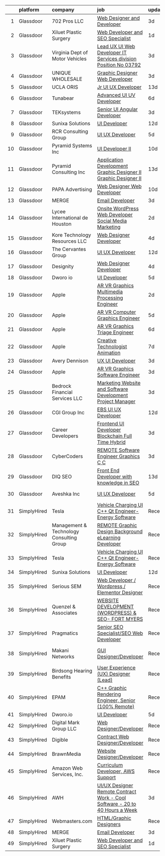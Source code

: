 

|    | platform    | company                                  | job                                                                                                                                                                                                                                                                                                                                                                                                                                                                                                                                                                                                                                                                                                                                                                                                                                                                                                                                                                                                                                                                                                                                                                                                                                                                                                                                                                                                                                                          | update_time   | location                   |
|---:|:------------|:-----------------------------------------|:-------------------------------------------------------------------------------------------------------------------------------------------------------------------------------------------------------------------------------------------------------------------------------------------------------------------------------------------------------------------------------------------------------------------------------------------------------------------------------------------------------------------------------------------------------------------------------------------------------------------------------------------------------------------------------------------------------------------------------------------------------------------------------------------------------------------------------------------------------------------------------------------------------------------------------------------------------------------------------------------------------------------------------------------------------------------------------------------------------------------------------------------------------------------------------------------------------------------------------------------------------------------------------------------------------------------------------------------------------------------------------------------------------------------------------------------------------------|:--------------|:---------------------------|
|  1 | Glassdoor   | 702 Pros LLC                             | [Web Designer and Developer](https://www.glassdoor.com/partner/jobListing.htm?pos=124&ao=1136043&s=58&guid=000001839cb1825586c6b5903109c341&src=GD_JOB_AD&t=SR&vt=w&ea=1&cs=1_f7a51d04&cb=1664781223051&jobListingId=1008172166832&jrtk=3-0-1geeb30jvg2pr801-1geeb30kfihkh800-3a370f8c8b9a6207-)                                                                                                                                                                                                                                                                                                                                                                                                                                                                                                                                                                                                                                                                                                                                                                                                                                                                                                                                                                                                                                                                                                                                                             | 3d            | Las Vegas, NV              |
|  2 | Glassdoor   | Xiluet Plastic Surgery                   | [Web Developer and SEO Specialist](https://www.glassdoor.com/partner/jobListing.htm?pos=103&ao=1110586&s=58&guid=000001839cb1825586c6b5903109c341&src=GD_JOB_AD&t=SR&vt=w&ea=1&cs=1_d1b38e8e&cb=1664781223048&jobListingId=1008177142019&cpc=8F946C24CF1A525E&jrtk=3-0-1geeb30jvg2pr801-1geeb30kfihkh800-775077d75cd9177d--6NYlbfkN0A0p2feBN3TwtRPLKm20cpgKOK-k5pqnygCk7BWFHc1reF4KTTsYTfq75tOmYaairQzpl8Y4I_wBrRqYZTBCA__qpS59ryzLGC3kqflZMvSsTCZFhLrynlv0R6TtjpKCDtd4zxyqJrs4p7HSLcBVq5ihbVFI3BnH69_nU4zFdDc7_RfOdiogQXOfQPygfWeqpk4OJT_rIXKFPElAv-sZWkElLj8zwncO-N0D5l6t3b2kJZff0xuBZk3yeyAvopZr2Vn4XL7pbVATWWz7aUUKTGP502yGlkJOGNLf33BzL0fhIImm9x93oFhpskVB_L5jTjMcj_vUGPM7HAft8dhQ5ylLkP0XcpW8rph20EHMQTy4ZvQ1irsgUAPL7tNBnOAGLKTGeNihKVjaeNsr6YSiDDMpjbvGvlI68GsQ_8WkiCkEI22-5lxSzUSmv-VB9F68M8gpqdTy7SPS6O1c2qju7iIEqegzdTp2JCj9gfiDE_0rO44sEqBMjRrB66ztmiVCwjKe1V-mUI6FoTSy5iXwwJtHnypkxjx-7U%3D)                                                                                                                                                                                                                                                                                                                                                                                                                                                                                                                                                    | 1d            | Miami, FL                  |
|  3 | Glassdoor   | Virginia Dept of Motor Vehicles          | [Lead UX UI Web Developer  IT Services division  Position No  03792](https://www.glassdoor.com/partner/jobListing.htm?pos=130&ao=1136043&s=58&guid=000001839cb1825586c6b5903109c341&src=GD_JOB_AD&t=SR&vt=w&cs=1_97d81314&cb=1664781223053&jobListingId=1008172106449&jrtk=3-0-1geeb30jvg2pr801-1geeb30kfihkh800-53d85183f9d52f65-)                                                                                                                                                                                                                                                                                                                                                                                                                                                                                                                                                                                                                                                                                                                                                                                                                                                                                                                                                                                                                                                                                                                          | 3d            | Richmond, VA               |
|  4 | Glassdoor   | UNIQUE WHOLESALE                         | [Graphic Designer Web Developer](https://www.glassdoor.com/partner/jobListing.htm?pos=104&ao=1110586&s=58&guid=000001839cb1825586c6b5903109c341&src=GD_JOB_AD&t=SR&vt=w&ea=1&cs=1_da38c8cd&cb=1664781223048&jobListingId=1008171469981&cpc=84DBBAA61F05C438&jrtk=3-0-1geeb30jvg2pr801-1geeb30kfihkh800-147a3b06df2c7559--6NYlbfkN0ACTeRvGRFS6hadW-07x_K1RnsIE8OdH4tufuZ5eRAiXmEr9oGiBeOniyh3SglreY9gWLjlFv44tk_AG_3pzP2IbBG9F7wWjAf3k6apj0RkxtVRlJyVxTtzs66AymYgGCT8gfl6U4BDOC9wEllCjUeoI3S_NxnqQ98naO4dWz3J599EzEntVgwS0pPTuqGmB5ICD7tnk5qd9seyS51LMXm47_l7U60yNJ1UtDMni8Ts1AiabeH_jVw9mK8Rv3J5QTgnXPPfj42s7t55TuLWGfUU7GrA0yVFjmcLIbUiR8R2Ji_dDBKX6SB5w1j3rXYxXqlvzW4BFSFnILQR6UA8UbKmzNsOBIhk97cPlG6kYlRC1TxKdD3y2ii_JaFZycGe8os18DCvp9W5J-9QB1FJdUge3kLB8pqbNgziGiR4liAPTsPa4Irq05xSz_3uPaxAH1jr7ScnegWG7LUy8kPw4G9ZIM2TX7YgKkBx9b3GzOVEKe8R1kMkDL9ULXZ8gM_j9RhtrQW0SLKDDA%3D%3D)                                                                                                                                                                                                                                                                                                                                                                                                                                                                                                                                                                        | 3d            | Norcross, GA               |
|  5 | Glassdoor   | UCLA ORIS                                | [Jr  UI UX Developer](https://www.glassdoor.com/partner/jobListing.htm?pos=122&ao=1136043&s=58&guid=000001839cb1825586c6b5903109c341&src=GD_JOB_AD&t=SR&vt=w&ea=1&cs=1_7d113686&cb=1664781223050&jobListingId=1008149232032&jrtk=3-0-1geeb30jvg2pr801-1geeb30kfihkh800-9ac3fc105882b52d-)                                                                                                                                                                                                                                                                                                                                                                                                                                                                                                                                                                                                                                                                                                                                                                                                                                                                                                                                                                                                                                                                                                                                                                    | 13d           | Remote                     |
|  6 | Glassdoor   | Tunabear                                 | [Advanced UI UV Developer](https://www.glassdoor.com/partner/jobListing.htm?pos=127&ao=1136043&s=58&guid=000001839cb1825586c6b5903109c341&src=GD_JOB_AD&t=SR&vt=w&ea=1&cs=1_b89130ab&cb=1664781223051&jobListingId=1008164336212&jrtk=3-0-1geeb30jvg2pr801-1geeb30kfihkh800-3f8083a5dc1e6d9b-)                                                                                                                                                                                                                                                                                                                                                                                                                                                                                                                                                                                                                                                                                                                                                                                                                                                                                                                                                                                                                                                                                                                                                               | 6d            | Tallahassee, FL            |
|  7 | Glassdoor   | TEKsystems                               | [Senior UI Angular Developer](https://www.glassdoor.com/partner/jobListing.htm?pos=112&ao=1110586&s=58&guid=000001839cb1825586c6b5903109c341&src=GD_JOB_AD&t=SR&vt=w&cs=1_d0132b09&cb=1664781223049&jobListingId=1008172765953&cpc=217C45A42544DB93&jrtk=3-0-1geeb30jvg2pr801-1geeb30kfihkh800-8e6e448ba19d0eac--6NYlbfkN0AuKz8EBO1xHDEL7V2YF9xF3dC_I9B9i-Zw2Jh8clPMK3KTieKealHQySFBD4L6FvMt4hGeVJ7Y6wnjqYrh31EVImJrbOPfE-g7-urUPvt_6Sjs4q0dseEzqDhV1tr4azdz7Rcb_V68jJy0KDjP2XzbDqQIY0ZM4a3sFV78D0TPNZ-zCXiAL8238HJZ_5zoHTPm-U-Yp76TKDhNa6MoFXbjl2REELMYiX-Pu4KzYQ8bcJ9muWaN-4Zo8ncSMFprpcE_WleI7qqVHCDFi761UxaB9kOacMFmvJPKrxhfXjrF7Qk0nYO3u4j9wf9qmshQegbCuiCprG9I_fqvwz2YiheKAL-hNlWvDs47ZEUvhwgZYKsREchJqcAqb0s2Ev9sTYunDhzivIOrgXGRMwUUGS4uTxzpCvom3LpGOOz8UzroONOul9LsZ3mS02pIKDiCrxQc91WMKPD4eWz4Fa6sLenfuO6-DSGzBPEVOzjVk8-SZ1SpqNUQyvbJ2_Pxtw5ffmdQZh4j4UylAYmpU4nU_NAzmcN-xA5LIGkkctMctA8wau75W_CdM04lWKYkjZ4MdXzE-ggDDxJrYuzd5hXkqJag75h6z7c0hnJMw4HaC8Vz7MIT3DovTqK5Aa8qUVdzgH7eQvod0-Slu_NwQDoBBasugzbPWyXmz_Jict5feL0iQcWfGl2Gw6W5O-hsn4Z7HRPLynteTQVmFDxwHfxcZorwqif7N35_FnqJjvo1aMVSEeUjpdLy0f2qvcYZIlSEsCRzmF36Cqz8p_NKV2RhbuWf3ojDA_FwVbPnKqAKonv2s2Jo3VaoslGAj0NTZ-j9sPHZjGyqR-rsN8aH6DNHilDhcQ8yA23NGNMiQA9ZfUzV4lH4-dtNWKtE1CvDbR-QIMZFWtlFC1d0M6guwNqc7ED4Te9BM0qRUV7XOwB6dqUz3d9z7gplKPLR)                                                                                                                                            | 3d            | Newark, NJ                 |
|  8 | Glassdoor   | Sunixa Solutions                         | [UI Developer](https://www.glassdoor.com/partner/jobListing.htm?pos=114&ao=1136043&s=58&guid=000001839cb1825586c6b5903109c341&src=GD_JOB_AD&t=SR&vt=w&ea=1&cs=1_f13ddaba&cb=1664781223049&jobListingId=1008151517508&jrtk=3-0-1geeb30jvg2pr801-1geeb30kfihkh800-1be69a345728f09d-)                                                                                                                                                                                                                                                                                                                                                                                                                                                                                                                                                                                                                                                                                                                                                                                                                                                                                                                                                                                                                                                                                                                                                                           | 12d           | Remote                     |
|  9 | Glassdoor   | RCR Consulting Group                     | [UI UX Developer](https://www.glassdoor.com/partner/jobListing.htm?pos=120&ao=1136043&s=58&guid=000001839cb1825586c6b5903109c341&src=GD_JOB_AD&t=SR&vt=w&ea=1&cs=1_d94102f9&cb=1664781223050&jobListingId=1008165749640&jrtk=3-0-1geeb30jvg2pr801-1geeb30kfihkh800-a2b0054f52e434a1-)                                                                                                                                                                                                                                                                                                                                                                                                                                                                                                                                                                                                                                                                                                                                                                                                                                                                                                                                                                                                                                                                                                                                                                        | 5d            | Remote                     |
| 10 | Glassdoor   | Pyramid Systems  Inc                     | [UI Developer II](https://www.glassdoor.com/partner/jobListing.htm?pos=128&ao=1136043&s=58&guid=000001839cb1825586c6b5903109c341&src=GD_JOB_AD&t=SR&vt=w&cs=1_a7e29f8f&cb=1664781223051&jobListingId=1008155722444&jrtk=3-0-1geeb30jvg2pr801-1geeb30kfihkh800-7d8e5d7bb6393d22-)                                                                                                                                                                                                                                                                                                                                                                                                                                                                                                                                                                                                                                                                                                                                                                                                                                                                                                                                                                                                                                                                                                                                                                             | 10d           | Washington, DC             |
| 11 | Glassdoor   | Pyramid Consulting  Inc                  | [Application Development   Graphic Designer II Graphic Designer II](https://www.glassdoor.com/partner/jobListing.htm?pos=116&ao=1110586&s=58&guid=000001839cb1825586c6b5903109c341&src=GD_JOB_AD&t=SR&vt=w&ea=1&cs=1_7351eead&cb=1664781223050&jobListingId=1008148668744&cpc=654405A9B1E0A9F5&jrtk=3-0-1geeb30jvg2pr801-1geeb30kfihkh800-bd968adc0fe81a12--6NYlbfkN0Bjic9BpODao-m9BEup4myv2yv9o6hanv70kCRpjMjSDT4M6PnOFg_07RouQAsbC0etN_G2dT303jaH2yDbuBdnFZwyzCKL0Y9uhmhYpjshbbGnICSEPNErn_7Q1GP-YlOlyOVtTHaU0IOHI8eG-tX-drgs-9vtQSt0kx31vY2GLem2YaVSUIsoUQXpS1O3qWq8gtv3tdNQmDJRhm-UaILViFR8igQ12BT84ICM1ZqojGXoBvgTmUmB7JOfbmZpG4AlAshrF_ZRmp69FbI8eu8jIOmycerGh1QR9ZuWnWnR4RtJ6NhtL_e5rYJKSHPRivRDrvs2nlkKYfC4kz_Srf0bb6nGD1YtN2Vrem2x01ZaRFXXSH4lIF827lsKlVNJpTz-agR6Emam6ShpvSlRImhrlsanFkN7o6cm4NM1Qa4m7cCEYgvPkABhp3YXUI3hzDNmmGNsf3TootTYJm5YZIOCia6xxFUDctopPQVkMo6O9XROmA9Dt8_m5JmbJR9-5J0k93fLNMBLDqZpOePqho5JcD5ylWZDF9cXNFErVZ4XLJ5KYET4CumHflQjVw6QOXQftKdYbMC54nll4XGUukw1dUz3scdl8dz93t9fb4bmy5cuLVkffQMrU0X9FUmMcpLL9536ac-TL5oua6dr_Qcv0_Hk21SzKbEmoA2Xr0WOVHF5R4hw9B5uQLjJl-hUMI8N9-GNKJPSucK7PparCi7wMTz1cqfkuo4w-Bj5GjFOAF1r5_TyY-j22wDsnkTkYr5qYXbvx5r7OAtkD1ZI9nKYCLCPjPAeopBN-g8MJwpq5DF1kLYsRBnWJs5Fq3jJIN9CGmAJ95ZuE4GT6r6aUQfeGMpBPPT-7S8eaeuOUAj8wnaP2j2Hr0ZUdPrjlTHXgrX_kCdN5zbVCj6O_2HMAP_Qu64lovLz6h9EQXLN8sVxjuhqcxhADlf-l35bS8tTuQ_GL1UOXUNidCUr5Xx2-icZ2FlVwvCXaIzWcjfRAoeM-Y-K1R9-qLDD6fEKHOekFwp0ub3OvslklZckGHkdhCFz) | 13d           | Philadelphia, PA           |
| 12 | Glassdoor   | PAPA Advertising                         | [Web Designer   Web Developer](https://www.glassdoor.com/partner/jobListing.htm?pos=126&ao=1136043&s=58&guid=000001839cb1825586c6b5903109c341&src=GD_JOB_AD&t=SR&vt=w&ea=1&cs=1_5a2932f0&cb=1664781223051&jobListingId=1008156410050&jrtk=3-0-1geeb30jvg2pr801-1geeb30kfihkh800-5356804d930414e2-)                                                                                                                                                                                                                                                                                                                                                                                                                                                                                                                                                                                                                                                                                                                                                                                                                                                                                                                                                                                                                                                                                                                                                           | 10d           | Erie, PA                   |
| 13 | Glassdoor   | MERGE                                    | [Email Developer](https://www.glassdoor.com/partner/jobListing.htm?pos=121&ao=1136043&s=58&guid=000001839cb1825586c6b5903109c341&src=GD_JOB_AD&t=SR&vt=w&cs=1_bd70a0a2&cb=1664781223050&jobListingId=1008171055566&jrtk=3-0-1geeb30jvg2pr801-1geeb30kfihkh800-965ae768e3e6e0d5-)                                                                                                                                                                                                                                                                                                                                                                                                                                                                                                                                                                                                                                                                                                                                                                                                                                                                                                                                                                                                                                                                                                                                                                             | 3d            | Denver, CO                 |
| 14 | Glassdoor   | Lycee International de Houston           | [Onsite WordPress Web Developer Social Media Marketing](https://www.glassdoor.com/partner/jobListing.htm?pos=101&ao=1110586&s=58&guid=000001839cb1825586c6b5903109c341&src=GD_JOB_AD&t=SR&vt=w&ea=1&cs=1_60d391e5&cb=1664781223048&jobListingId=1008173995771&cpc=F5C28E8E9C0FF410&jrtk=3-0-1geeb30jvg2pr801-1geeb30kfihkh800-1f7bc5779b371ade--6NYlbfkN0DukAwDndutArnS8OT3znlJ-TW2KpK_7rZjO0LfXc6UVNtkZyZN77C1Bk9E92uoJZx-maj84G7D_wa1DtdT6CkaisdXimjnS4h45raRaK5o02Y3cZTXgWTMRzNDr5Lk0apP8Ioo_m9N0lcP0wzt7YGpw5VPoDc0aH35WbRXaiOpcRsh9XetyUYoGrZS_33M0dSHvbd3p8ccTPYIAjGITb2y8X8a3mVLULTt1I35pjLo6wW8A5ybObOB8M69YjmF5Gmga2mYwTfvfKxot_CZFJRAh_SaHk5rx5l6cSv3BCbFrKnybS84nGbSatGZqDQKP6jC-SqXqx_ZT_J3UA4twOiFzinXPuOWVwaZkOVPDl7lvAb2NjJFexvKItpc8mZmj43hxlZarK4IV0b3tGG_n3-Z0TtuTkrwAyIRwKf0Ow8V1dEoF_WmELmBXIf8DwHm0jjDAn0_EGi9h-M53vGy49irUGB3CrMeoKiPuT-FVWiNPdy4EIrIzQL-601ZVxxxP7yLRV3_iBG8-c66zHLGePSa)                                                                                                                                                                                                                                                                                                                                                                                                                                                                                                                                             | 2d            | Houston, TX                |
| 15 | Glassdoor   | Kore Technology Resources  LLC           | [Web Designer Developer](https://www.glassdoor.com/partner/jobListing.htm?pos=102&ao=1110586&s=58&guid=000001839cb1825586c6b5903109c341&src=GD_JOB_AD&t=SR&vt=w&ea=1&cs=1_c34b569d&cb=1664781223048&jobListingId=1008168463791&cpc=FAD720BB8CCCB15B&jrtk=3-0-1geeb30jvg2pr801-1geeb30kfihkh800-d99799034ddfdec0--6NYlbfkN0Dx3r3E47sSe5bB3PIy1uzBZvlB7xy2NhfhZMlxQTsxrAQD8T1sSXSY8Rvdj3_bO-JcrwrlPRkVWt-OYtuHFfH5uDGKVFsD87ESD834f4rUqh0pVxUTQIaidqLsggl-BXlEEx722qIdsF-wX37nh6cO0YuXnQVImALmluIcCr8Q1CVAI49k3Jz8zy13cuv5UMYPaFlnP8X2oMURGxzqCzOkUXlNarAN_olH8atqRQITmtaK6aZQVsa3ubYCbfYObQyNwG6ofOz31R4yu3N1ABBLGDn1jzGbJGiXHyAU0cfj8mRakt2PT1fH2THMiAFSci89BWmMMeVNSntoRj_qZhKHiEbuFKO6qO7wbHZdQQYfIALfl3GfYKvTxTCUDabnfIU-gVB1-E36TcB0eo1mm6NvTB1_7FehAUr2k_uenwtlaM7Bbp64J6wDmk5YxhKSxGdXgmJTmwZXC8P7vombewcXxtOZiC8AUlIW5HSIFRARXMLgJNMykUVd7e4axCadlcUpJ4nOx266Vw%3D%3D)                                                                                                                                                                                                                                                                                                                                                                                                                                                                                                                                                                                | 4d            | Pittsburgh, PA             |
| 16 | Glassdoor   | The Cervantes Group                      | [UI UX Developer](https://www.glassdoor.com/partner/jobListing.htm?pos=125&ao=1136043&s=58&guid=000001839cb1825586c6b5903109c341&src=GD_JOB_AD&t=SR&vt=w&ea=1&cs=1_a7002148&cb=1664781223051&jobListingId=1008151464159&jrtk=3-0-1geeb30jvg2pr801-1geeb30kfihkh800-debbb3585569fddd-)                                                                                                                                                                                                                                                                                                                                                                                                                                                                                                                                                                                                                                                                                                                                                                                                                                                                                                                                                                                                                                                                                                                                                                        | 12d           | San Juan, PR               |
| 17 | Glassdoor   | Designity                                | [Web Designer Developer](https://www.glassdoor.com/partner/jobListing.htm?pos=118&ao=1136043&s=58&guid=000001839cb1825586c6b5903109c341&src=GD_JOB_AD&t=SR&vt=w&ea=1&cs=1_a9f3504d&cb=1664781223050&jobListingId=1008168777340&jrtk=3-0-1geeb30jvg2pr801-1geeb30kfihkh800-35c27d05ffd76b06-)                                                                                                                                                                                                                                                                                                                                                                                                                                                                                                                                                                                                                                                                                                                                                                                                                                                                                                                                                                                                                                                                                                                                                                 | 4d            | Remote                     |
| 18 | Glassdoor   | Dworo io                                 | [UI Developer](https://www.glassdoor.com/partner/jobListing.htm?pos=119&ao=1136043&s=58&guid=000001839cb1825586c6b5903109c341&src=GD_JOB_AD&t=SR&vt=w&ea=1&cs=1_4e65e4b2&cb=1664781223050&jobListingId=1008165918905&jrtk=3-0-1geeb30jvg2pr801-1geeb30kfihkh800-1aa5b4c065a8cdf7-)                                                                                                                                                                                                                                                                                                                                                                                                                                                                                                                                                                                                                                                                                                                                                                                                                                                                                                                                                                                                                                                                                                                                                                           | 5d            | Phoenix, AZ                |
| 19 | Glassdoor   | Apple                                    | [AR VR Graphics Multimedia Processing Engineer](https://www.glassdoor.com/partner/jobListing.htm?pos=106&ao=1110586&s=58&guid=000001839cb1825586c6b5903109c341&src=GD_JOB_AD&t=SR&vt=w&cs=1_0a326ffa&cb=1664781223048&jobListingId=1008173222175&cpc=AC285F3A3ECA6BB0&jrtk=3-0-1geeb30jvg2pr801-1geeb30kfihkh800-8b61a1bba0a96094--6NYlbfkN0BvKrLyj5gPmtZO9T8euul8TCxuuKNOtzRJOomxnwSEodTz2Bc-sPZlt2Zgji_QUXHqhsZ6poRnE8TJu-DBdclpMU7pw7CWU2PQ87UG2Nt7FoNV84Y6QrSDvcrWCS5IF2B70DG4hBDFBB5sU86Jz_FpYy5KpT-gca5rkvXNvWPMf2Xhe2mwc6fyKL2vLi5Iepv-bKmuKaytfBVRA2vGEmU_70N7Rhfw5BoMAC7KU1hxXjKITsWwFI-i-PLnYYmj4Oy1NfP8tLSIEaOuwdc5stvGEVbdXP24tunn2EnhXF38l6hAuEDe1cEjRXSyZz_2QWFDSCGRsoQ0miTsaSbpfgez1xyLkWlHdDlWhHRdLBt7Ks1t8HnW3SGxrrHkE1aWumM9Pt63sApkIh8mFpdH6Hz7PddyIqHVtJLzqB5PDyhUnoC89YNnICjD5C5KHN_zLmkjIYTni5dBOpq3MDxvedlQAd6Iuf3jNHCcXPUnOTmmqc-3Dmc3cH96lnD0DP7cqmAa9ebTft-hyjvN1hlmBkcySRdfXvsu7LJdpnfQL4ZptXDIeD84yZADD4l1oJ1Y9U6PKdES86-DuQbK41k8Vi-P5rkVIePr2aP6eJe9gnJtmSdJiSBoHvNkr_aNxm4noxJBwZcY9s7z-cajnmzGZTut7hIMG23z9zXNHaAsNwNQK_CHpQYmP1nnC9yjLFz9wiz4Df0U-W4nx8i7h29mYsfbRxaGubrX7dVkEy3484pdrWbcfCPGQNfX276T0mMH1Sp14iuUzs2b2_U4oIlJxXiN0zF0Kpdn-bVCMMgF3ggaTD79koEJ8u9dpTPizUH3FNgjrzhp5ocVizDvsDreBW078ZIlkd8Krg3jFeZThbTcYK393QQeKrZ1soBtTXverX0s7EHlbhEKzLJ_FupZjuCmj-KV-UNJtmi49hEyb8wRNMEoxiLAcdqWMsEkmqxTZgoPyu9LxTUFivla6n1fRmnPxEkzAwSoA8ZgD7k6QXZW2Q%3D%3D)                                                              | 2d            | Cupertino, CA              |
| 20 | Glassdoor   | Apple                                    | [AR VR Computer Graphics Engineer](https://www.glassdoor.com/partner/jobListing.htm?pos=107&ao=1110586&s=58&guid=000001839cb1825586c6b5903109c341&src=GD_JOB_AD&t=SR&vt=w&cs=1_ca455720&cb=1664781223048&jobListingId=1008164708812&cpc=8795CF9063CD573D&jrtk=3-0-1geeb30jvg2pr801-1geeb30kfihkh800-99e2c3e51f957487--6NYlbfkN0BvKrLyj5gPmtZO9T8euul8TCxuuKNOtzRJOomxnwSEodTz2Bc-sPZlt2Zgji_QUXGqaxS_MkpAETE3zLUgWdBlihxaYB41eASQdVD3DRFu8yCX2ZRTvkUlpFzl32q0UBxweqNeu9yWYbya76GxfCEWglDJPLWOUC7lJSue8QBLpLoeXDSJ1R7qZj3wZvDkSKlLykloOszokhs3SIZaiRRmCzogtuvXFrlL5WgOTDDLimXF1sk51AToH871bEDIzE3TIlJrhBkUCYDa_2wq8rOrO5wBQdnK7PTVGXCnrES9nSGHewb2IuVQat5DSfAFjX7VwZWnCpYH0RjHdlnoRMhWrScuBqxcsn0qM64AQsWMl9JshUxi5k05wgNcmgOfFnolztdp8jNHkW8jhK62M641t_3k6JmGMzehTgnD96P6k5tQuabj5j8oclGwLDYdjky00EHn6GN_5nrC0k5L_tfoyPYBajHObqOzS825pDQwisPVVuCnEVBZMvizMFYTJ-VTuhN0FYXGeEvKMKQ-EFStfiKR-xDDgpqhxhPZojBiQe4AwdnOVv-bH16DCsEybpic6oGD86ZtDfGHu-d491AWTNOsDgj_nimSt0v6pqNhkI3DnPwXR2AXqGzNNcryH_GuJ-Q74KdV3OafrR73HutSgeFPtWLBRUcjGbBrXkK_M5oMoQFXqIaZT6NvmR1NVf4xPMCb4wOJEavynvN7wRfXUKGZP62q24k4ut0DM11LT3shL5zKjarnJUkLBcZlNc1QlNg6gd1XbEDkIaq_aO_-0b8msJzWUTdBMYqWH7RdAOTyPZ17jNEvJsEC4IVgYkvrDpS0j4tXBenmE8CrE_F3oSTEPbhBn8zfao__N67Yk5oCzj0qqv17QQDRbJFWXzhlb7D76-YnqagNyobYc_O1LtnekBuhZbk_ncM0CQWW2bbNlsRWKYf2ODtV6WNUM9tevqUxNeAO4Blt6PHw7BcPoHvhQ2fKmqA%3D)                                                                                         | 5d            | Cupertino, CA              |
| 21 | Glassdoor   | Apple                                    | [AR VR Graphics Triage Engineer](https://www.glassdoor.com/partner/jobListing.htm?pos=108&ao=1110586&s=58&guid=000001839cb1825586c6b5903109c341&src=GD_JOB_AD&t=SR&vt=w&cs=1_ddc38754&cb=1664781223049&jobListingId=1008162438705&cpc=AC285F3A3ECA6BB0&jrtk=3-0-1geeb30jvg2pr801-1geeb30kfihkh800-b0d68f3caf4dd599--6NYlbfkN0BvKrLyj5gPmtZO9T8euul8TCxuuKNOtzRJOomxnwSEodTz2Bc-sPZlt2Zgji_QUXGkQBg9TOcQT9TsTikol5M6BDv_wg_Zr7Acl_OhO0qst2Qce-Nqc2clYlnm0t65VHwtemd_ldXjfKb-7iGKAsrNhWy33EXjF2qbOwd4rXrDCX37G_af1PJT6pos7xdThAne2btuZ5XeVRcVmPQPU9n1eLyUjycD5j56ilWnBsDcKJBgKI9NNQTZ3ONefYTvA0kHdfCs8VYmAC3cuUppcNQStWBIxNLN6ZBAFLJeqzT01_TTYuxXW-jA5HDjgKqU-EBVmuFtovESFaY1HF_ULHN3SsUW4LasJkb5R6VyPAUnRWVWbBrbfxqp031IHSGDiusr6vdGWI8hFjrfQthtymogLGWfz3VKR7JEOYyV9-pMBtVsedfad2897H2mFEBaCz_Xqq7qso6t74XV5VPsCyaeZSKsUNAVBCBO5AlzapdhYlknAqK9I1UMhLcWm1YzW99eQh8ODPm59Hu9xVw4ucdINIfnXKRje8N5hM-NCqJqZ2zCFntPZyu-W1Z_e3tdU9fibYFfn4uX0MnAudbldfHuSmpG5UMVcarwAU1-G8dFoGo2prW75Bhc0uMR-qIwhUbpARFcksUH17CDJAeYyah1rOLRTN3_L_RpeI50xkFIvbyt1OgEBkPGaFPxUn5t4uqHfVxhc0fMZOYyvUVw_lsq3DAt3QwhBlkKOrggz6VcyIrq_AzuDlH9wLmsohrWqk0U9h1ShAb4yvxQzx3vItSiENfU0cKWHa4Ml-JSr4PBPF15ZzqjsbWSWMX1sf5kfFzj4kS9w7Ns3CSBoCQNWq1r2lVMrwOm3NScr10lm_dg_WCYxoKOHI7kDpCi7zMm-Ms3z5prWSJiDFdGevjfzgkwPHpIw-R0LOt0yEtlg5k3TsL6HBvb29ptXI1hwbnSSJqAQwFbaGFxCY1Oe_wMtSDp)                                                                                                         | 6d            | Cupertino, CA              |
| 22 | Glassdoor   | Apple                                    | [Creative Technologist   Animation](https://www.glassdoor.com/partner/jobListing.htm?pos=113&ao=1110586&s=58&guid=000001839cb1825586c6b5903109c341&src=GD_JOB_AD&t=SR&vt=w&cs=1_e5c7d876&cb=1664781223049&jobListingId=1008160436803&cpc=8795CF9063CD573D&jrtk=3-0-1geeb30jvg2pr801-1geeb30kfihkh800-e5326f402a0a01b2--6NYlbfkN0BvKrLyj5gPmtZO9T8euul8TCxuuKNOtzRJOomxnwSEodTz2Bc-sPZlt2Zgji_QUXEUX2eoMjRV3A-uwr9MnuICdtHgneScM4daV9dlPREBHf2C7sMhbh1B-V_v_59cxf_Q9r5yycE3D6hT-ciZObgMZpBv9S9_nkbca8huIrqVoQHT4MtRmraHaZJ0dIPqvL7HODcFewFc2-BzdzOmNN8UcFEeqQ0qe-14-1XY6hFxNjALhckr--veA8QGHJrsLgpZB-3iwPCnaeHu4Sxu2kry2UWKPFe4e7LH4NAy1mLpPFkKfh2cCgMVNebAt2Row2A83SNJmkdNyIW87HvFNXQJWc-rhbrUBC3_YgbMrrJtWCf7E9Fk2QS2kbpR_Vtf6FSwtzYH6ZCRHWtdrWiG6_5CCzli7hhSr2l4sRfHa8_TTq2pd9Mu7iYQlnxVGe4jtDiOOAUDCqXNyCElYVK51pB0pcwS2-dqAoru3gAJUVPI27oFpfsjkA9XyXya6HtCO5i6qOVdXKKczvUPjyVKk9TU59ckOhbNk4bjofW8M_4TLb9l4sRQQ89ZqmcOZOX-MQ6bjZxqDVAeClij5V5jtthmrs5UXHwAqYrXSaXGp9XF1uw0UCRtd2y9Tsv0lu7N5o2dKAe0Jmw7RWtv2pRO6N6RunjwepWYpXuOQ-MzgzgUsrygIyvBIHfdcpOu4gEoeF8OKOzpJtLTEE3be7oZQtyCGO2hCM_wQfDvHbY-DtzFzu2StqO9FqmbN3mO9bzF5HXee18EWHvker8_9WYedW1IeRKLK2Ih8UKtip8qtyavM2MxKSW8qq5uoG7JaOsAZI8hI_B17eQl_ARdqlCPjbuh83jM1LDaiFarFUanI7NvReao-H2yxm1ZfP5ViaQbuLI-45jKJ8uw2RTfPxXyEMmTpepfJSIl9iNefBPhIeHtoFkUeb-y5PEnr55hjXsgoJJ6YZ7UlSjtSWX_IRVR5HcXzTJIKPX6YdE%3D)                                                                                        | 7d            | Cupertino, CA              |
| 23 | Glassdoor   | Avery Dennison                           | [UX UI Developer](https://www.glassdoor.com/partner/jobListing.htm?pos=123&ao=1136043&s=58&guid=000001839cb1825586c6b5903109c341&src=GD_JOB_AD&t=SR&vt=w&ea=1&cs=1_912870e4&cb=1664781223051&jobListingId=1008172674611&jrtk=3-0-1geeb30jvg2pr801-1geeb30kfihkh800-a5f995035313397a-)                                                                                                                                                                                                                                                                                                                                                                                                                                                                                                                                                                                                                                                                                                                                                                                                                                                                                                                                                                                                                                                                                                                                                                        | 3d            | Dallas, TX                 |
| 24 | Glassdoor   | Apple                                    | [AR VR Graphics Software Engineer](https://www.glassdoor.com/partner/jobListing.htm?pos=109&ao=1110586&s=58&guid=000001839cb1825586c6b5903109c341&src=GD_JOB_AD&t=SR&vt=w&cs=1_a27624a9&cb=1664781223049&jobListingId=1008170405550&cpc=AC285F3A3ECA6BB0&jrtk=3-0-1geeb30jvg2pr801-1geeb30kfihkh800-397a35511e25f4ef--6NYlbfkN0BvKrLyj5gPmtZO9T8euul8TCxuuKNOtzRJOomxnwSEodTz2Bc-sPZlt2Zgji_QUXHkPM3jqOHzSiVE3AVr0NDlK6FeiRTo5FViWiaViopzTgZazzP_yqKNXLcqPFF-XB-Mahw3oT-4vXyzqlmoExcu0EsPzTGHB8r--KrJnScxo9QiIpciB9OIGBbGPzlHA1OF7_c2LZ0YnoI81ycuZ9nyxvUc12cpH-5woLVbrDjQHqzmWfDxP6DEpfTMSM6I1KMlcbY398RrD0Dbsgr4UDAk3-MHpo7rlJ_j49ktiltyAMB927iw6dwAtETGA4dSTQ4UB_qDRhZU1Agd1ksuq7l79pF-5PZ9RbXDArVXRJSd4GADwypjBcPIh8X_Zo839yYNLJoyIHMci8Gj0lMll-c3dgQLzbem73pGRMvkfopurxJ_OFPzyeceEaABBe7CsAm9JMFWvitlkz5-IfN0yXAormvjMi5e2KsNWeSWRARppwjLJqn1Ct5bXAq1I_uLjmBv8y6fQMldHSQtIlO5O5U4SvMO3MeiEOzuP7L4po36LmkJt1hHhdohYrnQmu38X29zuhdkyT3Kc9spkCZ4K_AGLfC0wki3D4TlkVWzhG1kmz8-7VbRvbne5eDp_QUCINZb21VM_zW8c0bkYTcGSChG-QymJahJw3aBrgdKlKZSvorUgNEde1N0W203jRdB3Zb3EQrg4R2cdi8ONxUhk1nkwswDxPIPNHmECv5L-R-tJxKdoyjCJaErl31TeESqYfF3CFhdYZusGz9DjlhGy5rkofuEFLeOJDVkgSX1KQRB8xtFcY_fIdvJlP-QBy-WhUlD5zXF4fHo6AcqBsHAp16LDI3Eubjl7Agnv8V2EujZX4HP04k1cZF5-8salc9lz_dn35pAaHp0oYGNMTs0YRE53RZ4tMD2CNBjL4OUeHUyct1fbV9ap9MN1yoFdeXCkBS_CP-AYFzBVT7-XWN5e93EG5_ZLb3VBI4%3D)                                                                                         | 3d            | Cupertino, CA              |
| 25 | Glassdoor   | Bedrock Financial Services  LLC          | [Marketing  Website and Software Development Project Manager](https://www.glassdoor.com/partner/jobListing.htm?pos=111&ao=1110586&s=58&guid=000001839cb1825586c6b5903109c341&src=GD_JOB_AD&t=SR&vt=w&ea=1&cs=1_0022c48f&cb=1664781223049&jobListingId=1008171238124&cpc=C19BE7EA145E205E&jrtk=3-0-1geeb30jvg2pr801-1geeb30kfihkh800-97c9b36f5b89f264--6NYlbfkN0DQhhFPqU4rUq9Wpc5KKnqLbXEAJaeUQTnyyuJ9IUK7qDS1xVWQzGLXv3loYhq2PPIrFzip2nljdjk7f_IlV5zDA-WHju38nQUmevlU_UM4HFRyRvwNKqZL9VlmkLoPVZ-MfCW_rJFGVckDLmDfzXQ9E2Wet7qveWEYYUAsYjIJIzr1yHCv3QBbqWolNOqNQn6P_3mODcRID3l-9TdHH_-XtLRSPjpKOceQOe6wmlVTkBDRC5zLEdvhUbCh6AructMsVbu-aRAEPlxhjQi2tCm66NeIZgRkuYk8mV0WJ3HTjGZZFkItr1uTMFUjyDNxVhOztnm7182JWSSZvarSpiUyOKjwV-65hgcd8RwcjFeaU9kjCuT-n_VGcGp8Mx5pmyWC0G0hYGwDvxTqHDhDZYEYUsMf2o49QmEeUon4gBzZDD5uaNxtF46xOIV4rtAxurdnY8LyQOusjCUkGH2TigMcWeVN1MXDOb064fVBWxwimxW9404yHxftGloBeY45JkZqu0b-6vEzbw%3D%3D)                                                                                                                                                                                                                                                                                                                                                                                                                                                                                                                                           | 3d            | Scottsdale, AZ             |
| 26 | Glassdoor   | CGI Group  Inc                           | [EBS UI UX Developer](https://www.glassdoor.com/partner/jobListing.htm?pos=105&ao=1110586&s=58&guid=000001839cb1825586c6b5903109c341&src=GD_JOB_AD&t=SR&vt=w&cs=1_ca2b2928&cb=1664781223048&jobListingId=1008151448580&cpc=BFE8C4BF51BDD557&jrtk=3-0-1geeb30jvg2pr801-1geeb30kfihkh800-0a39cd93824fdb9f--6NYlbfkN0CmPt6JXytAhZscz-5ZOP53MMQ49Xi4hmwETo1lvmuAlevjIw8jJ3AlvntJkfy64jUv9d8oJLawdzdXXNwC3mwO223fuKEgA7TvIPVPNwazcg7uDDfp4C4iS4nw8poeDm-o2OTD0WGqYDs1nvMBy5jYav1hXggTLpz0-m1pO8XTg0nUENV7zaZMuwnC28ss0IK6rlF8fFqy4osBRdEs7jugZ9eehGT7KyQmAd8ZLxekIRmFDvU9RRXNZJbGhSNS5IZJXBOYWRJIMnZUMmrfuoscj3BZNaFlWybFGqAPODT-Gk94_fTbjb1h9MZRMahTS-ezL_S-EKm4ONl_BhZ-mOGZZhoxZyNDjTnZbqFib1yxv7yJlPsfylKVoJUSHW_J-eVSKEa4kblESDdDKBO7HqTU9iVsbDofb6AxWVKosdH6U8AhbPJsbbzM1uCeeWxc1LPfkP4zcuadVvvyuI1tb2VAdXNLAY2Kgdn4Vlsk1nJ5YXJcJb4UykgE2SPpVYHCLIXPE2P7UgB4wHzTCMZcgOqLN9YADtLmy4-wEoXRJ3anQkFdmNkVWRvhYt6sj6vc4tw%3D)                                                                                                                                                                                                                                                                                                                                                                                                                                                                                                                                      | 12d           | Houston, TX                |
| 27 | Glassdoor   | Career Developers                        | [Frontend UI Developer   Blockchain     Full Time     Hybrid  ](https://www.glassdoor.com/partner/jobListing.htm?pos=110&ao=1110586&s=58&guid=000001839cb1825586c6b5903109c341&src=GD_JOB_AD&t=SR&vt=w&ea=1&cs=1_b23b40dc&cb=1664781223049&jobListingId=1008171302195&cpc=FB7E4A1762AE5BEC&jrtk=3-0-1geeb30jvg2pr801-1geeb30kfihkh800-84f58f639c4f8846--6NYlbfkN0AsHPWpSVJWqF-uvOoi1Tms2ACLh8AJz1YyBh03JEBOr8oDZ_kwSpvrOK7JImcP-VpseuBk11bhhOtiFnF4f8ulI79bymvmHXxexh6hY7PC-foZgfvVB-iGkxn2hrJPcU2Y0uVoKfI89KJ7wD6GGt7aw6HxJZVHUJtwRI1bgVexCBl8KmWrj3zVlm4XxvcLZ_Hr_am6asNkf7F-ScQJPJflqYOlHHDyt6CIhc-zg0moSF21R2SIAHkUvqlGKuWrq3dYq0Lvd4D8F52wvBNC41W-ZgMJKC6awtSeXZtHDl7XIt3wgoexBAJyPkCNc7edUj5CCPMfxBeWxeZ7C_SmHimSwU1XqZUOaQq__VSiPkmhqhK63p9dHtejC6MtWOX7QHb-UuF7F3Rk6pcuBxDC4j_CImyHdp_XMeRrL0C8WstDKG9f7C3HYzUCSSp7t1bSxw3e7zj4mNJ3eGLfkD749THeRjVgz5mx46ZnyrRLAevfMLWu8-H4C065EExvOhP9DugXkuuRZlJaZL2WS3ZfHna2AR0THatfh-wXX9syH1BNdBiU3K9DXTYsQ9jpGH62G1xPGqPQWgDmfORlUkhepu2Z1yUHK5As63gHiYEO53t60DFGK8pSA6iaqKptlHWZiz83Iz4V1rXDTdNE4HstD3D61mO2ZZEtgT7_1QH_hAwJy6vwN3zrX7u6bl6MhNxGw0IgFleCbhRCyVB4JooQIwJlZK7O4W3F68fm9A6YJqnbVWYiSSsy7N_xvgtC6IaVlDqt1KluVS_FT9fG1qluh2OFJh0Iy91FhX3hT9-3YTU42bs9eZbm5AW3dDuq2iOvy3_hcr_6eGZzZ_Rio_7WrZXM48pBwRRf6F_kVJMn0dozkCNGbRkKhI-CXqpYoAfxE8X1rTx_LBY1bEFGy_PMy5luQshVWdMH5NtlojgSx839oTRr4GzC281RVbPLMGJh755z2TkvJ15EXA5sbLDkmbfLiCSAUCk1N59aV8x6Ce6gLK7SHJqmPVPC2wmlCLVifDQ%3D)                       | 3d            | New York, NY               |
| 28 | Glassdoor   | CyberCoders                              | [REMOTE   Software Engineer   Graphics  C    C ](https://www.glassdoor.com/partner/jobListing.htm?pos=115&ao=1110586&s=58&guid=000001839cb1825586c6b5903109c341&src=GD_JOB_AD&t=SR&vt=w&ea=1&cs=1_1480b6d8&cb=1664781223050&jobListingId=1008172775984&cpc=451933188B21919D&jrtk=3-0-1geeb30jvg2pr801-1geeb30kfihkh800-1bbbb2d084acc1d8--6NYlbfkN0CpFJQzrgRR8WqXWK1qKKEqALWJw739KlKqr2H-MSI4eoBlI4EFrmor2FYZMP3muM18C41kHOQtw2pj_r97UPUQMO1IYlw0FjhJ-ZQqoQI9doAwo3Z4awFlsflsqClAfMJJ4rA8n8NP2F1rqJk2T04pfXouj0sIR5UyEn8vn6YOIPaihGrnz82NdHMIIVoSgndfhu2wC_jK7jDVQflDmeR-12i6BG8AUNiXC9oJ38pLIw1v1ToRnZwgb7eeegUbEevf6HnmWKB-H8IPOtdQbwQn9KCmHGcoUW1RE3ENTlpSBd5eQYvnzJV478GaBwnZZyrYh1gspXXjm5iM1TWS_E4JWy7yg4TdDv_lumShgkYX9oVKQL33a1HQjAlu1I0Hkng7iH6gvNK43FJBynQlGRQ4en2RJtbIuiozk0VG4TxA8qM76gcGTGj_f8SshknjDyY1fDApfZscvmjNAeePp2RSvOT7wyfca9x7mje0dQ8cpzAuDszoaRyO9Cxw6h-G1iH-FiRKgr5u7_P00M-BWmgLU9bAQVOGOALc3qQHnCJ06ytZEq5I0_CXNb5eGTNiMjaeCm7ZyG9d_iovY3Szg98TPZVKTnewV-9Tpqc5VelPBZLMMELDc1P_bTkXq6MRUvMUYF4FAzdQSLMtdyGY2fh9jItIsIGMwrbB24NA92MaQF-Eddi5Us8CfaK75aDAEgRHgRB_n6X8fPZ9jqpvBT5jIHK6EG1rgkaRYMfPE7iKq62OOOVoBLBA0cafG-PfrEm1RdjINjKqdtlOcstRED3CPtwuRhoTfzus3_AoESWk5689tCk-sNH4duEX8kzmWfUuwEPMP1X_I_bNJfQQ3FBm4FZ5Ymorow6jifx25Kat2KOLhQU1Wa9IzN0JyVjGI0VP4VqBq8h8bTqv9xj3Tl3Zq3Kb1D4nrqktr9ojAU52cPEcMIGR_WuKE0i8UL9Qvn7cbDymXIwZB0K1aLuh3EO-Uez_vEucj-ygthGgAv21eg%3D%3D)                                                        | 3d            | Las Vegas, NV              |
| 29 | Glassdoor   | DIQ SEO                                  | [Front End Developer with knowledge in SEO](https://www.glassdoor.com/partner/jobListing.htm?pos=117&ao=1136043&s=58&guid=000001839cb1825586c6b5903109c341&src=GD_JOB_AD&t=SR&vt=w&ea=1&cs=1_77e7f8c0&cb=1664781223050&jobListingId=1008149803097&jrtk=3-0-1geeb30jvg2pr801-1geeb30kfihkh800-ee95c5c2ad66a98d-)                                                                                                                                                                                                                                                                                                                                                                                                                                                                                                                                                                                                                                                                                                                                                                                                                                                                                                                                                                                                                                                                                                                                              | 13d           | Remote                     |
| 30 | Glassdoor   | Aveshka  Inc                             | [UI UX Developer](https://www.glassdoor.com/partner/jobListing.htm?pos=129&ao=1136043&s=58&guid=000001839cb1825586c6b5903109c341&src=GD_JOB_AD&t=SR&vt=w&cs=1_95ffa863&cb=1664781223053&jobListingId=1008166500171&jrtk=3-0-1geeb30jvg2pr801-1geeb30kfihkh800-19b43d16d7d5df57-)                                                                                                                                                                                                                                                                                                                                                                                                                                                                                                                                                                                                                                                                                                                                                                                                                                                                                                                                                                                                                                                                                                                                                                             | 5d            | Washington, DC             |
| 31 | SimplyHired | Tesla                                    | [Vehicle Charging UI C++ Qt Engineer-Energy Software](https://www.simplyhired.com/job/2TnMIgLBUCzn0J0AXK27GCvVl6oLRN64J0q9MtNZMeXZ0_7DtBBeAA?q=graphic+developer)                                                                                                                                                                                                                                                                                                                                                                                                                                                                                                                                                                                                                                                                                                                                                                                                                                                                                                                                                                                                                                                                                                                                                                                                                                                                                            | Recently      | Palo Alto, CA              |
| 32 | SimplyHired | Management & Technology Consulting Group | [REMOTE Graphic Design Background eLearning Developer](https://www.simplyhired.com/job/Yn_o2Gb2AbKzyjtWucTQthiRvYC2V5L3429cwVlSBtjayr1ahiOxLg?q=graphic+developer)                                                                                                                                                                                                                                                                                                                                                                                                                                                                                                                                                                                                                                                                                                                                                                                                                                                                                                                                                                                                                                                                                                                                                                                                                                                                                           | Recently      | Stanford, CA +24 locations |
| 33 | SimplyHired | Tesla                                    | [Vehicle Charging UI C++ Qt Engineer-Energy Software](https://www.simplyhired.com/job/2TnMIgLBUCzn0J0AXK27GCvVl6oLRN64J0q9MtNZMeXZ0_7DtBBeAA?q=graphic+developer)                                                                                                                                                                                                                                                                                                                                                                                                                                                                                                                                                                                                                                                                                                                                                                                                                                                                                                                                                                                                                                                                                                                                                                                                                                                                                            | Recently      | Palo Alto, CA +1 location  |
| 34 | SimplyHired | Sunixa Solutions                         | [UI Developer](https://www.simplyhired.com/job/uDHqodOSSdgGSXZB5njT-1jYgA4RU2uBtdXFVMsgC-FwJrbfdpXWfw?q=graphic+developer)                                                                                                                                                                                                                                                                                                                                                                                                                                                                                                                                                                                                                                                                                                                                                                                                                                                                                                                                                                                                                                                                                                                                                                                                                                                                                                                                   | 12d           | Remote                     |
| 35 | SimplyHired | Serious SEM                              | [Web Developer / Wordpress / Elementor Designer](https://www.simplyhired.com/job/aCf_9_ugq9Xy9HyGkNLILKPG6qCWF7PUYz5r9eHDEN88XxCoYc1qPA?q=graphic+developer)                                                                                                                                                                                                                                                                                                                                                                                                                                                                                                                                                                                                                                                                                                                                                                                                                                                                                                                                                                                                                                                                                                                                                                                                                                                                                                 | Recently      | Remote                     |
| 36 | SimplyHired | Quenzel & Associates                     | [WEBSITE DEVELOPMENT (WORDPRESS) & SEO- FORT MYERS](https://www.simplyhired.com/job/Tq82i3qwfR3VDIlcc3LhJI_OSBkVMx-foebAns5vjZ6lmLMSq1It_A?q=graphic+developer)                                                                                                                                                                                                                                                                                                                                                                                                                                                                                                                                                                                                                                                                                                                                                                                                                                                                                                                                                                                                                                                                                                                                                                                                                                                                                              | Recently      | Fort Myers, FL             |
| 37 | SimplyHired | Pragmatics                               | [Senior SEO Specialist/SEO Web Developer](https://www.simplyhired.com/job/YThmy1pqQZWCN6NpVm6jm_YsyMddiBHbrB2fuFAy04LBN_GxOXbL2A?q=graphic+developer)                                                                                                                                                                                                                                                                                                                                                                                                                                                                                                                                                                                                                                                                                                                                                                                                                                                                                                                                                                                                                                                                                                                                                                                                                                                                                                        | Recently      | Washington, DC             |
| 38 | SimplyHired | Makani Networks                          | [GUI Designer/Developer](https://www.simplyhired.com/job/vqCwz-7L1WiyQ3Q99E-Qq9M4YBsfkUyBVLQJ_Zdxo65ltF5kn2xkkQ?q=graphic+developer)                                                                                                                                                                                                                                                                                                                                                                                                                                                                                                                                                                                                                                                                                                                                                                                                                                                                                                                                                                                                                                                                                                                                                                                                                                                                                                                         | Recently      | San Francisco, CA          |
| 39 | SimplyHired | Birdsong Hearing Benefits                | [User Experience (UX) Designer (Lead)](https://www.simplyhired.com/job/P_VoK9D_ofFpWr8rigUEApVPqwcsSUq5XoWDjDTHwj3_7enlclt7mw?q=graphic+developer)                                                                                                                                                                                                                                                                                                                                                                                                                                                                                                                                                                                                                                                                                                                                                                                                                                                                                                                                                                                                                                                                                                                                                                                                                                                                                                           | Recently      | Jacksonville, FL           |
| 40 | SimplyHired | EPAM                                     | [C++ Graphic Rendering Engineer, Senior (100% Remote)](https://www.simplyhired.com/job/3tNJxgWLjwY1ZKGMjRgmLv02TGPNbYH8XZkF__ktRQg-hYEG_PW5mg?q=graphic+developer)                                                                                                                                                                                                                                                                                                                                                                                                                                                                                                                                                                                                                                                                                                                                                                                                                                                                                                                                                                                                                                                                                                                                                                                                                                                                                           | Recently      | United States              |
| 41 | SimplyHired | Dworo.io                                 | [UI Developer](https://www.simplyhired.com/job/Bv2M-6thTE5xkNs-TCXUwnhpZYzF3BD8s5NxC0980Szetg3VfujqOQ?q=graphic+developer)                                                                                                                                                                                                                                                                                                                                                                                                                                                                                                                                                                                                                                                                                                                                                                                                                                                                                                                                                                                                                                                                                                                                                                                                                                                                                                                                   | 5d            | Phoenix, AZ                |
| 42 | SimplyHired | Digital Mark Group LLC                   | [Web Designer/Developer](https://www.simplyhired.com/job/0mmgWm2oGstkfnqpIQXCpAHsNLYGeWPGzqTZr4ns37njg0HInNXubw?q=graphic+developer)                                                                                                                                                                                                                                                                                                                                                                                                                                                                                                                                                                                                                                                                                                                                                                                                                                                                                                                                                                                                                                                                                                                                                                                                                                                                                                                         | Recently      | Beaverton, OR              |
| 43 | SimplyHired | Digible                                  | [Contract Web Designer/Developer](https://www.simplyhired.com/job/bF2py9lR9BMv4iCJJie43-o65ySHBXHD_ACOkiM693NYK11tVr5apA?q=graphic+developer)                                                                                                                                                                                                                                                                                                                                                                                                                                                                                                                                                                                                                                                                                                                                                                                                                                                                                                                                                                                                                                                                                                                                                                                                                                                                                                                | Recently      | Denver, CO                 |
| 44 | SimplyHired | BrawnMedia                               | [Website Designer/Developer](https://www.simplyhired.com/job/78BxKl1R6BpfuVu8Kpk-1cxMOjiHDgxQMPxrbQ5J7eWU9PbYxXCHNA?q=graphic+developer)                                                                                                                                                                                                                                                                                                                                                                                                                                                                                                                                                                                                                                                                                                                                                                                                                                                                                                                                                                                                                                                                                                                                                                                                                                                                                                                     | Recently      | Albany, NY                 |
| 45 | SimplyHired | Amazon Web Services, Inc.                | [Curriculum Developer, AWS Support](https://www.simplyhired.com/job/VJ2mxpB_C3RiZ9WEdGHt_L8L7tDgh2uUlbSQc1Inzt2mb5hjGzhRXQ?q=graphic+developer)                                                                                                                                                                                                                                                                                                                                                                                                                                                                                                                                                                                                                                                                                                                                                                                                                                                                                                                                                                                                                                                                                                                                                                                                                                                                                                              | Recently      | Remote                     |
| 46 | SimplyHired | AWH                                      | [UI/UX Designer Remote Contract Work - Cool Software - 20 to 40 Hours a Week](https://www.simplyhired.com/job/Vut40brcr-lkRjDsdyZF4eTr_PR_VFY9mlGqNdnseAiUT4M9UG-_VQ?q=graphic+developer)                                                                                                                                                                                                                                                                                                                                                                                                                                                                                                                                                                                                                                                                                                                                                                                                                                                                                                                                                                                                                                                                                                                                                                                                                                                                    | 3d            | Dublin, OH                 |
| 47 | SimplyHired | Webmasters.com                           | [HTML/Graphic Designers](https://www.simplyhired.com/job/1S2ki1F2e97xk1bn0P3q05lu3BQ0Tpk7KwB7Zii_z8pQmxmAAOWD5g?q=graphic+developer)                                                                                                                                                                                                                                                                                                                                                                                                                                                                                                                                                                                                                                                                                                                                                                                                                                                                                                                                                                                                                                                                                                                                                                                                                                                                                                                         | Recently      | Tampa, FL                  |
| 48 | SimplyHired | MERGE                                    | [Email Developer](https://www.simplyhired.com/job/dpTstRcoypsb1WoPqNPnrjAhxqRWbHNPxmBJdhoOJzmCtK3cZXoNGQ?q=graphic+developer)                                                                                                                                                                                                                                                                                                                                                                                                                                                                                                                                                                                                                                                                                                                                                                                                                                                                                                                                                                                                                                                                                                                                                                                                                                                                                                                                | 3d            | Denver, CO                 |
| 49 | SimplyHired | Xiluet Plastic Surgery                   | [Web Developer and SEO Specialist](https://www.simplyhired.com/job/jx4cBHL69kqrwIC7sF2kDKcJuQz8UQ4g_g91y5Bhb3441EdVxTeIEQ?q=graphic+developer)                                                                                                                                                                                                                                                                                                                                                                                                                                                                                                                                                                                                                                                                                                                                                                                                                                                                                                                                                                                                                                                                                                                                                                                                                                                                                                               | 1d            | Miami, FL                  |